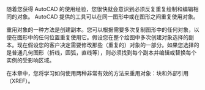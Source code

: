 随着您获得 AutoCAD 的使用经验，您很快就会意识到必须反复重复绘制和编辑相同的对象。 AutoCAD 提供的工具可以在同一图形中或在图形之间重复使用对象。

重用对象的一种方法是创建副本。您可以根据需要多次复制图形中的任何对象，以便在图形中的任何位置重复使用它。假设您在整个绘图中多次创建对象选择的副本。现在假设您的客户决定需要修改那些（重复的）对象的一部分。如果您选择的是普通几何图形（折线，圆弧，直线等），则必须找到每个副本并编辑或替换每个实例的受影响区域。

在本章中，您将学习如何使用两种非常有效的方法来重用对象：块和外部引用（XREF）。